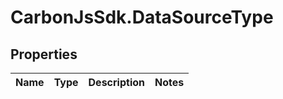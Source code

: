 # CarbonJsSdk.DataSourceType

## Properties

Name | Type | Description | Notes
------------ | ------------- | ------------- | -------------


